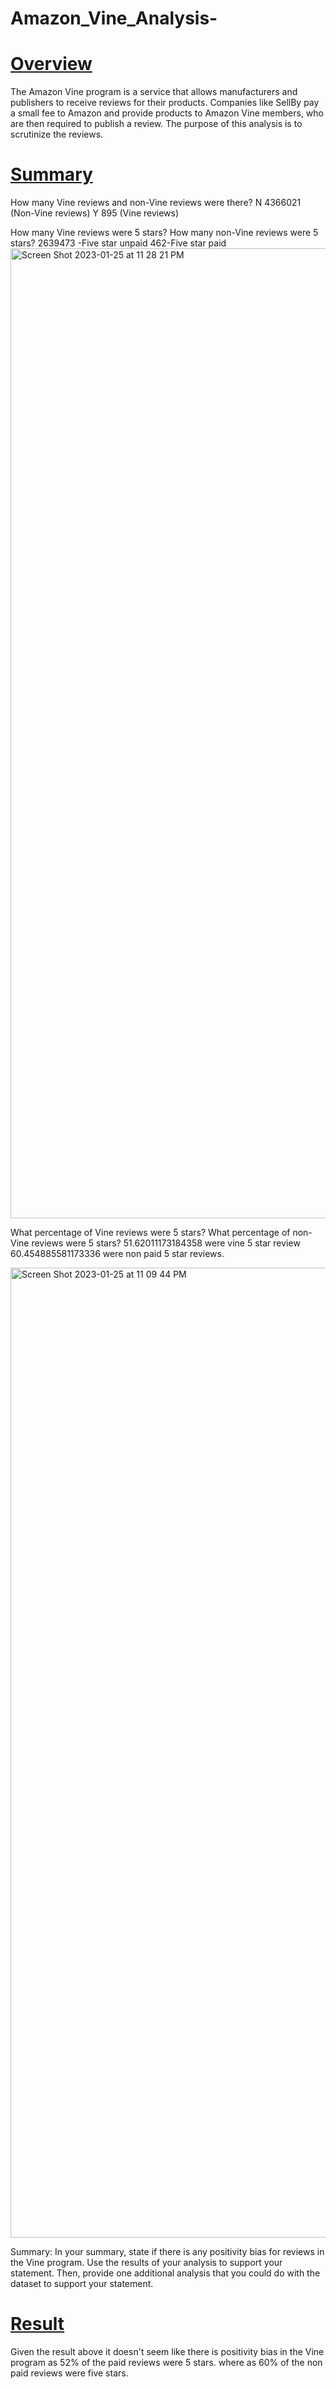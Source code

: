 # Amazon_Vine_Analysis-

#  <ins> Overview </ins>
 The Amazon Vine program is a service that allows manufacturers and publishers to receive reviews for their products. Companies like SellBy pay a small fee to Amazon and provide products to Amazon Vine members, who are then required to publish a review.
The purpose of this analysis is to scrutinize the reviews.

# <ins> Summary </ins>

How many Vine reviews and non-Vine reviews were there?
N    4366021 (Non-Vine reviews)
Y        895 (Vine reviews)

How many Vine reviews were 5 stars? How many non-Vine reviews were 5 stars?
2639473 -Five star unpaid
462-Five star paid
<img width="1552" alt="Screen Shot 2023-01-25 at 11 28 21 PM" src="https://user-images.githubusercontent.com/111954141/214758714-5a5d9032-72d8-42b8-974e-ce71a5b32b4e.png">


What percentage of Vine reviews were 5 stars? What percentage of non-Vine reviews were 5 stars?
51.62011173184358 were vine 5 star review
60.454885581173336 were non paid 5 star reviews.

<img width="1552" alt="Screen Shot 2023-01-25 at 11 09 44 PM" src="https://user-images.githubusercontent.com/111954141/214758166-24e5ffd7-97f0-4e1f-9f21-1e7c7bed78cd.png">


Summary: In your summary, state if there is any positivity bias for reviews in the Vine program. Use the results of your analysis to support your statement. Then, provide one additional analysis that you could do with the dataset to support your statement.

# <ins> Result </ins>

Given the result above it doesn't seem like there is positivity bias in the Vine program as 52% of the paid reviews were 5 stars.
where as 60% of the non paid reviews were five stars.
